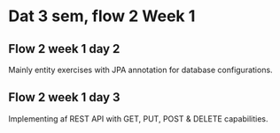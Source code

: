 # Dat 3 sem, flow 2 Week 1

## Flow 2 week 1 day 2
Mainly entity exercises with JPA annotation for database configurations.

## Flow 2 week 1 day 3
Implementing af REST API with GET, PUT, POST & DELETE capabilities.

